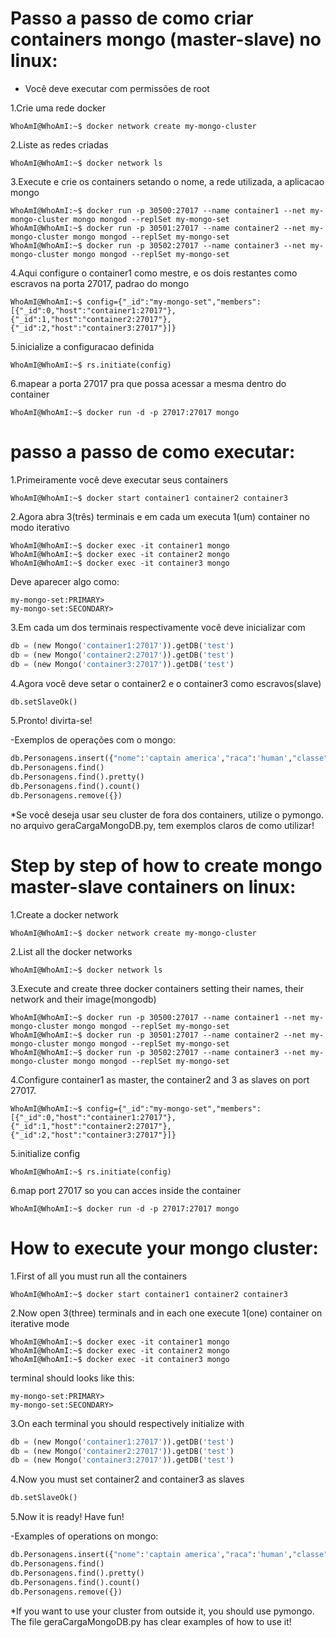 # Passo a passo de como criar containers mongo (master-slave) no linux:<br>

* Você deve executar com permissões de root

1.Crie uma rede docker
```console
WhoAmI@WhoAmI:~$ docker network create my-mongo-cluster  
```

2.Liste as redes criadas  
```console
WhoAmI@WhoAmI:~$ docker network ls  
```

3.Execute e crie os containers setando o nome, a rede utilizada, a aplicacao mongo   
```console
WhoAmI@WhoAmI:~$ docker run -p 30500:27017 --name container1 --net my-mongo-cluster mongo mongod --replSet my-mongo-set  
WhoAmI@WhoAmI:~$ docker run -p 30501:27017 --name container2 --net my-mongo-cluster mongo mongod --replSet my-mongo-set  
WhoAmI@WhoAmI:~$ docker run -p 30502:27017 --name container3 --net my-mongo-cluster mongo mongod --replSet my-mongo-set
```

4.Aqui configure o container1 como mestre, e os dois restantes como escravos na porta 27017, padrao do mongo
```console
WhoAmI@WhoAmI:~$ config={"_id":"my-mongo-set","members":[{"_id":0,"host":"container1:27017"},{"_id":1,"host":"container2:27017"},{"_id":2,"host":"container3:27017"}]}  
```
5.inicialize a configuracao definida 
```console
WhoAmI@WhoAmI:~$ rs.initiate(config)  
```
6.mapear a porta 27017 pra que possa acessar a mesma dentro do container  
```console
WhoAmI@WhoAmI:~$ docker run -d -p 27017:27017 mongo  
```
# passo a passo de como executar:  

1.Primeiramente você deve executar seus containers  
```console
WhoAmI@WhoAmI:~$ docker start container1 container2 container3  
```
2.Agora abra 3(três) terminais e em cada um executa 1(um) container no modo iterativo   
```console
WhoAmI@WhoAmI:~$ docker exec -it container1 mongo  
WhoAmI@WhoAmI:~$ docker exec -it container2 mongo  
WhoAmI@WhoAmI:~$ docker exec -it container3 mongo  
```
Deve aparecer algo como:      
```console
my-mongo-set:PRIMARY>  
my-mongo-set:SECONDARY>  
``` 
3.Em cada um dos terminais respectivamente você deve inicializar com 
```python
db = (new Mongo('container1:27017')).getDB('test')  
db = (new Mongo('container2:27017')).getDB('test')  
db = (new Mongo('container3:27017')).getDB('test')  
```
4.Agora você deve setar o container2 e o container3 como escravos(slave)
```python
db.setSlaveOk()  
```
5.Pronto! divirta-se! 

-Exemplos de operações com o mongo:  
```python
db.Personagens.insert({"nome":'captain america',"raca":'human',"classe":'warrior',"vida":97})  
db.Personagens.find()  
db.Personagens.find().pretty()  
db.Personagens.find().count()  
db.Personagens.remove({})  
``` 


*Se você deseja usar seu cluster de fora dos containers, utilize o pymongo. no arquivo geraCargaMongoDB.py, tem exemplos claros de como utilizar!  


# Step by step of how to create mongo master-slave containers on linux:<br>
1.Create a docker network
```console
WhoAmI@WhoAmI:~$ docker network create my-mongo-cluster  
```

2.List all the docker networks  
```console
WhoAmI@WhoAmI:~$ docker network ls  
```

3.Execute and create three docker containers setting their names, their network and their image(mongodb)  
```console
WhoAmI@WhoAmI:~$ docker run -p 30500:27017 --name container1 --net my-mongo-cluster mongo mongod --replSet my-mongo-set  
WhoAmI@WhoAmI:~$ docker run -p 30501:27017 --name container2 --net my-mongo-cluster mongo mongod --replSet my-mongo-set  
WhoAmI@WhoAmI:~$ docker run -p 30502:27017 --name container3 --net my-mongo-cluster mongo mongod --replSet my-mongo-set
```

4.Configure container1 as master, the container2 and 3 as slaves on port 27017.
```console
WhoAmI@WhoAmI:~$ config={"_id":"my-mongo-set","members":[{"_id":0,"host":"container1:27017"},{"_id":1,"host":"container2:27017"},{"_id":2,"host":"container3:27017"}]}  
```

5.initialize config  
```console
WhoAmI@WhoAmI:~$ rs.initiate(config)  
```

6.map port 27017 so you can acces inside the container  
```console
WhoAmI@WhoAmI:~$ docker run -d -p 27017:27017 mongo  
```

# How to execute your mongo cluster:

1.First of all you must run all the containers  
```console
WhoAmI@WhoAmI:~$ docker start container1 container2 container3  
```

2.Now open 3(three) terminals and in each one execute 1(one) container on iterative mode  
```console
WhoAmI@WhoAmI:~$ docker exec -it container1 mongo  
WhoAmI@WhoAmI:~$ docker exec -it container2 mongo  
WhoAmI@WhoAmI:~$ docker exec -it container3 mongo  
```

terminal should looks like this:     
```console
my-mongo-set:PRIMARY>  
my-mongo-set:SECONDARY>  
``` 

3.On each terminal you should respectively initialize with
```python
db = (new Mongo('container1:27017')).getDB('test')  
db = (new Mongo('container2:27017')).getDB('test')  
db = (new Mongo('container3:27017')).getDB('test')  
```

4.Now you must set container2 and container3 as slaves
```python
db.setSlaveOk()  
```

5.Now it is ready! Have fun!  


-Examples of operations on mongo:
```python
db.Personagens.insert({"nome":'captain america',"raca":'human',"classe":'warrior',"vida":97})  
db.Personagens.find()  
db.Personagens.find().pretty()  
db.Personagens.find().count()  
db.Personagens.remove({})  
``` 

*If you want to use your cluster from outside it, you should use pymongo. The file geraCargaMongoDB.py has clear examples of how to use it!   

